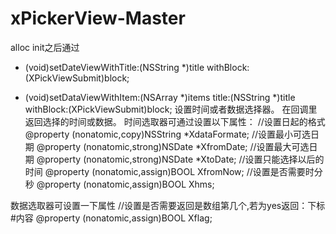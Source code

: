 # xPickerView-Master
alloc init之后通过
- (void)setDateViewWithTitle:(NSString *)title
withBlock:(XPickViewSubmit)block;

- (void)setDataViewWithItem:(NSArray *)items title:(NSString *)title
withBlock:(XPickViewSubmit)block;
设置时间或者数据选择器。
在回调里返回选择的时间或数据。
时间选取器可通过设置以下属性：
//设置日起的格式
@property (nonatomic,copy)NSString *XdataFormate;
//设置最小可选日期
@property (nonatomic,strong)NSDate *XfromDate;
//设置最大可选日期
@property (nonatomic,strong)NSDate *XtoDate;
//设置只能选择以后的时间
@property (nonatomic,assign)BOOL XfromNow;
//设置是否需要时分秒
@property (nonatomic,assign)BOOL Xhms;

数据选取器可设置一下属性
//设置是否需要返回是数组第几个,若为yes返回：下标#内容
@property (nonatomic,assign)BOOL Xflag;
